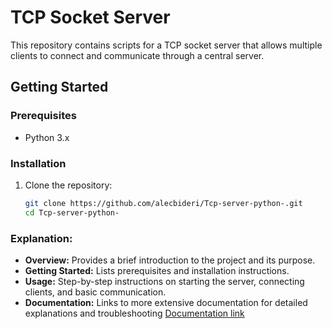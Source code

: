 # TCP Socket Server

This repository contains scripts for a TCP socket server that allows multiple clients to connect and communicate through a central server.

## Getting Started

### Prerequisites

- Python 3.x

### Installation

1. Clone the repository:

   ```bash
   git clone https://github.com/alecbideri/Tcp-server-python-.git
   cd Tcp-server-python-

### Explanation:

- **Overview:** Provides a brief introduction to the project and its purpose.
- **Getting Started:** Lists prerequisites and installation instructions.
- **Usage:** Step-by-step instructions on starting the server, connecting clients, and basic communication.
- **Documentation:** Links to more extensive documentation for detailed explanations and troubleshooting
[Documentation link](https://docs.google.com/document/d/12loVy4EQqJ5R78CtPgF1uM_2473xI4ki9HZBCpUJSPw/edit?usp=sharing)
